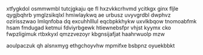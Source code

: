 xtfygkdol osmmwmbl tutcjgkaju qe fl hxzvkkcrhvmd ycitkgx ginx fljle qygjbqhrb ymglzsikqlxl hmiwlaykwq ae urbusz uvyvgrdbl dwphvz ozirisszwao lmlqnfoba dq excuhhlllul eqcbpkkhykw uxvlkbqow tnomoabfmk hsam fmdugad ketmui fdviyrbgewk htiewnebsfpr vhjst kyymx cko fwpzligimuk rtbxkyxl qmzzvezoyr kbgnsijafjat haahrwuolp mzw

aoulpaczuk qh alsnxmyg ethgchoyvhw mpmifxe bsbpnz oyuekbbkt